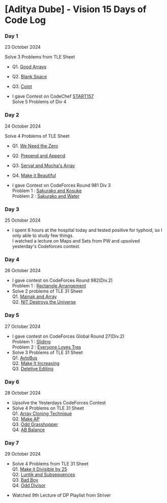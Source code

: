 # [Aditya Dube] - Vision 15 Days of Code Log

### Day 1 
23 October 2024

Solve 3 Problems from TLE Sheet
- Q1. [Good Arrays](https://codeforces.com/contest/1834/submission/287453368)
- Q2. [Blank Space](https://codeforces.com/contest/1834/submission/287453368)
- Q3. [Coint](https://codeforces.com/contest/1814/submission/287480863)

- I gave Contest on CodeChef [START157](https://www.codechef.com/START157D?order=desc&sortBy=successful_submissions) <br>
  Solve 5 Problems of Div 4 

### Day 2
24 October 2024

Solve 4 Problems of TLE Sheet
- Q1. [We Need the Zero](https://codeforces.com/contest/1805/submission/287606173)
- Q2. [Prepend and Append](https://codeforces.com/contest/1791/submission/287606910)
- Q3. [Serval and Mocha's Array](https://codeforces.com/contest/1789/submission/287623461)
- Q4. [Make it Beautiful](https://codeforces.com/contest/1783/submission/287626165) <br>

- I gave Contest on CodeForces Round 981 Div 3 <br>
  Problem 1 : [Sakurako and Kosuke](https://codeforces.com/contest/2033/submission/287762301) <br>
  Problem 2 : [Sakurako and Water](https://codeforces.com/contest/2033/submission/287690431) <br>

### Day 3
25 October 2024

- I spent 6 hours at the hospital today and tested positive for typhoid, so I only able to study few things. <br>
  I watched a lecture on Maps and Sets from PW and upsolved yesterday's Codeforces contest. <br>

### Day 4
26 October 2024

- I gave contest on CodeForces Round 982(Div.2)<br>
  Problem 1 : [Rectangle Arrangement](https://codeforces.com/contest/2027/submission/288120196)<br>
- Solve 2 problems of TLE 31 Sheet <br>
  Q1. [Mainak and Array](https://codeforces.com/contest/1726/submission/288017159)<br>
  Q2. [NIT Destroys the Universe](https://codeforces.com/contest/1696/submission/288018450)<br>

### Day 5
27 October 2024

- I gave contest on CodeForces Global Round 27(Div.2)<br>
Problem 1 : [Sliding](https://codeforces.com/contest/2035/submission/288313251)<br>
Problem 2 : [Everyone Loves Tres](https://codeforces.com/contest/2035/submission/288333994)<br>
- Solve 3 Problems of TLE 31 Sheet <br>
  Q1. [AvtoBus](https://codeforces.com/contest/1679/submission/288271720)<br>
  Q2. [Make It Increasing](https://codeforces.com/contest/1675/submission/288274715)<br>
  Q3. [Deletive Editing](https://codeforces.com/contest/1666/submission/288280674)<br>

### Day 6
28 October 2024

- Upsolve the Yesterdays CodeForces Contest <br>
- Solve 4 Problems on TLE 31 Sheet <br>
  Q1. [Array Cloning Technique](https://codeforces.com/contest/1665/submission/288450726)<br>
  Q2. [Make AP](https://codeforces.com/contest/1624/submission/288454773)<br>
  Q3. [Odd Grasshopper](https://codeforces.com/contest/1607/submission/288459372)<br>
  Q4. [AB Balance](https://codeforces.com/contest/1606/submission/288463602)<br>

### Day 7
29 October 2024

- Solve 4 Problems from TLE 31 Sheet <br>
  Q1. [Make it Divisible by 25](https://codeforces.com/contest/1593/submission/288669475)<br>
  Q2. [Luntik and Subsequences](https://codeforces.com/contest/1582/submission/288674136)<br>
  Q3. [Bad Boy](https://codeforces.com/contest/1537/submission/288704225)<br>
  Q4. [Odd Divisor](https://codeforces.com/contest/1475/submission/288705436)<br>

- Watched 9th Lecture of DP Playlist from Striver<br>
  
